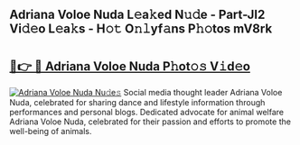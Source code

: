 ## Adriana Voloe Nuda L𝚎a𝚔ed N𝚞𝚍e - Part-JI2 Vi𝚍𝚎o L𝚎a𝚔s - H𝚘𝚝 O𝚗𝚕yf𝚊ns P𝚑𝚘tos mV8rk

# <h2><a href="http://kf06pz.oniu.top/?m=Adriana+Voloe+Nuda">🔗👉 🔴 Adriana Voloe Nuda P𝚑ot𝚘𝚜 V𝚒d𝚎o</a></h2>

[![Adriana Voloe Nuda Nu𝚍e𝚜](https://i.imgur.com/0qMVB7G.gif)](http://kf06pz.oniu.top/?m=Adriana+Voloe+Nuda)
Social media thought leader Adriana Voloe Nuda, celebrated for sharing dance and lifestyle information through performances and personal blogs. Dedicated advocate for animal welfare Adriana Voloe Nuda, celebrated for their passion and efforts to promote the well-being of animals.  
